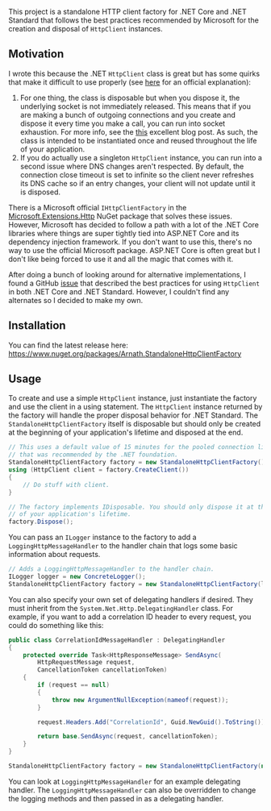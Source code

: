 This project is a standalone HTTP client factory for .NET Core and .NET Standard that follows the best practices recommended by Microsoft for the creation and disposal of `HttpClient` instances. 

## Motivation

I wrote this because the .NET `HttpClient` class is great but has some quirks that make it difficult to use properly (see [here](https://docs.microsoft.com/en-us/dotnet/architecture/microservices/implement-resilient-applications/use-httpclientfactory-to-implement-resilient-http-requests) for an official explanation):
1. For one thing, the class is disposable but when you dispose it, the underlying socket is not immediately released. This means that if you are making a bunch of outgoing connections and you create and dispose it every time you make a call, you can run into socket exhaustion. For more info, see the [this](https://aspnetmonsters.com/2016/08/2016-08-27-httpclientwrong/) excellent blog post. As such, the class is intended to be instantiated once and reused throughout the life of your application.
2. If you do actually use a singleton `HttpClient` instance, you can run into a second issue where DNS changes aren't respected. By default, the connection close timeout is set to infinite so the client never refreshes its DNS cache so if an entry changes, your client will not update until it is disposed.

There is a Microsoft official `IHttpClientFactory` in the [Microsoft.Extensions.Http](https://www.nuget.org/packages/Microsoft.Extensions.Http/) NuGet package that solves these issues. However, Microsoft has decided to follow a path with a lot of the .NET Core libraries where things are super tightly tied into ASP.NET Core and its dependency injection framework. If you don't want to use this, there's no way to use the official Microsoft package. ASP.NET Core is often great but I don't like being forced to use it and all the magic that comes with it. 

After doing a bunch of looking around for alternative implementations, I found a GitHub [issue](https://github.com/dotnet/extensions/issues/1345#issuecomment-480548175) that described the best practices for using `HttpClient` in both .NET Core and .NET Standard. However, I couldn't find any alternates so I decided to make my own.

## Installation

You can find the latest release here: https://www.nuget.org/packages/Arnath.StandaloneHttpClientFactory

## Usage

To create and use a simple `HttpClient` instance, just instantiate the factory and use the client in a using statement. The `HttpClient` instance returned by the factory will handle the proper disposal behavior for .NET Standard. The `StandaloneHttpClientFactory` itself is disposable but should only be created at the beginning of your application's lifetime and disposed at the end.

```csharp
// This uses a default value of 15 minutes for the pooled connection lifetime
// that was recommended by the .NET foundation. 
StandaloneHttpClientFactory factory = new StandaloneHttpClientFactory();
using (HttpClient client = factory.CreateClient())
{
	// Do stuff with client.
}

// The factory implements IDisposable. You should only dispose it at the end
// of your application's lifetime.
factory.Dispose();
```

You can pass an `ILogger` instance to the factory to add a `LoggingHttpMessageHandler` to the handler chain that logs some basic information about requests.
```csharp
// Adds a LoggingHttpMessageHandler to the handler chain.
ILogger logger = new ConcreteLogger();
StandaloneHttpClientFactory factory = new StandaloneHttpClientFactory(logger);
```

You can also specify your own set of delegating handlers if desired. They must inherit from the `System.Net.Http.DelegatingHandler` class. For example, if you want to add a correlation ID header to every request, you could do something like this:
```csharp
public class CorrelationIdMessageHandler : DelegatingHandler
{
    protected override Task<HttpResponseMessage> SendAsync(
        HttpRequestMessage request,
        CancellationToken cancellationToken)
    {
        if (request == null)
        {
            throw new ArgumentNullException(nameof(request));
        }

        request.Headers.Add("CorrelationId", Guid.NewGuid().ToString());

        return base.SendAsync(request, cancellationToken);
    }
}

StandaloneHttpClientFactory factory = new StandaloneHttpClientFactory(new CorrelationIdMessageHandler());
```
You can look at `LoggingHttpMessageHandler` for an example delegating handler. The `LoggingHttpMessageHandler` can also be overridden to change the logging methods and then passed in as a delegating handler.
